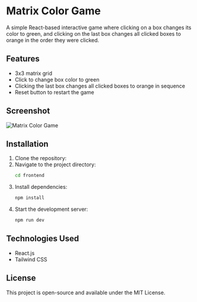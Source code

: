 # Matrix Color Game

A simple React-based interactive game where clicking on a box changes its color to green, and clicking on the last box changes all clicked boxes to orange in the order they were clicked.

## Features
- 3x3 matrix grid
- Click to change box color to green
- Clicking the last box changes all clicked boxes to orange in sequence
- Reset button to restart the game

## Screenshot
![Matrix Color Game](https://drive.google.com/uc?export=view&id=1rOtU9qbyghVQwnAXmmeLFIm8M-2sj8Ho)

## Installation
1. Clone the repository:
2. Navigate to the project directory:
   ```sh
   cd frontend
   ```
3. Install dependencies:
   ```sh
   npm install
   ```
4. Start the development server:
   ```sh
   npm run dev
   ```

## Technologies Used
- React.js
- Tailwind CSS

## License
This project is open-source and available under the MIT License.

